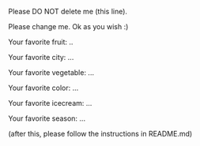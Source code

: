 
Please DO NOT delete me (this line).



Please change me. Ok as you wish :)



Your favorite fruit: ..

Your favorite city: ...

Your favorite vegetable: ...

Your favorite color: ...

Your favorite icecream: ...

Your favorite season: ...


(after this, please follow the instructions in README.md)
